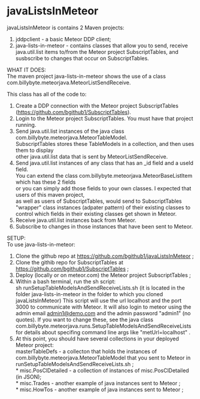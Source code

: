 javaListsInMeteor
====================  

javaListsInMeteor is contains 2 Maven projects:  
   1.  jddpclient - a basic Meteor DDP client;  
   2.  java-lists-in-meteor - contains classes that allow you to send, receive java.util.list items to/from the Meteor project SubscriptTables,  and susbscribe to changes that occur on SubscriptTables.  

WHAT IT DOES:  
The maven project java-lists-in-meteor shows the use of a class  
com.billybyte.meteorjava.MeteorListSendReceive.  

This class has all of the code to:  
   1.  Create a DDP connection with the Meteor project SubscriptTables (https://github.com/bgithub1/SubscriptTables).  
   2.	Login to the Meteor project SubscriptTables.  You must have that project running.  
   3.	Send java.util.list instances of the java class 
			com.billybyte.meteorjava.MeteorTableModel.  
	SubscriptTables stores these TableModels in a collection, and then uses them to display  
	other java.util.list data that is sent by MeteorListSendReceive.  
   4.	Send java.util.list instances of any class that has an _id field and a useId field.  
	You can extend the class com.billybyte.meteorjava.MeteorBaseListItem which has these 2 fields  
	or you can simply add those fields to your own classes.  I expected that users of this maven project,  
	as well as users of SubscriptTables, would send to SubscriptTables "wrapper" class instances (adpater pattern) of their
	existing classes to control which fields in their existing classes get shown in Meteor.
   5.  Receive java.util.list instances back from Meteor.
   6.  Subscribe to changes in those instances that have been sent to Meteor.

SETUP:  
To use java-lists-in-meteor:  
   1. Clone the github repo at https://github.com/bgithub1/javaListsInMeteor ;
   2. Clone the githib repo for SubscriptTables at https://github.com/bgithub1/SubscriptTables ;
   3. Deploy (locally or on meteor.com) the Meteor project SubscriptTables ;
   4. Within a bash terminal, run the sh script:   
      sh runSetupTableModelsAndSendReceiveLists.sh (it is located in the folder java-lists-in-meteor in the folder to which you cloned javaListsInMeteor)
      This script will use the url localhost and the port 3000 to communicate with Meteor.
      It will also login to meteor using the admin email admin1@demo.com and the admin password "admin1" (no quotes).
      If you want to change these, see the java class com.billybyte.meteorjava.runs.SetupTableModelsAndSendReceiveLists for details about specifing command line args like "metUrl=localhost" .
   5.  At this point, you should have several collections in your deployed Meteor project:  
      masterTableDefs - a collecton that holds the instances of com.billybyte.meteorjava.MeteorTableModel that you sent to Meteor in runSetupTableModelsAndSendReceiveLists.sh ;  
      *  misc.PosClDetailed - a collection of instances of misc.PosClDetailed (in JSON);  
      *  misc.Trades - another example of java instances sent to Meteor ;  
      *  misc.HowTos - another example of java instances sent to Meteor ;  




